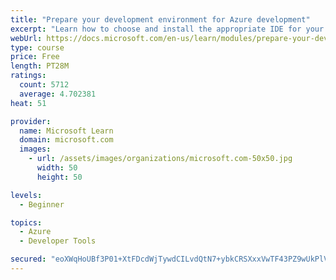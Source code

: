 ```yaml
---
title: "Prepare your development environment for Azure development"
excerpt: "Learn how to choose and install the appropriate IDE for your requirements to help you build, deploy, monitor, and scale cloud-hosted solutions."
webUrl: https://docs.microsoft.com/en-us/learn/modules/prepare-your-dev-environment-for-azure-development/
type: course
price: Free
length: PT28M
ratings:
  count: 5712
  average: 4.702381
heat: 51

provider:
  name: Microsoft Learn
  domain: microsoft.com
  images:
    - url: /assets/images/organizations/microsoft.com-50x50.jpg
      width: 50
      height: 50

levels:
  - Beginner

topics:
  - Azure
  - Developer Tools

secured: "eoXWqHoUBf3P01+XtFDcdWjTywdCILvdQtN7+ybkCRSXxxVwTF43PZ9wUkPlVgltGL29Eo6weKw4oBpG8NDCVVarJQdQ3h8WXUL8nSpcVJgcxwZJ0uwArsOX+d13o6nNoVT9tbQJDTwCXHgfFryewAfPS+3pobZaWFzxJCnYUlCEPVuNqZTbFTdE3DowAQ70NQpPD5Jb/ysDtFZvSpaAg9vZDvoW5aUoqn94OMidxwnovOQy2oL06bqCTenMfN+wFaI0jchcz02EJxQuwnt3sTSJqqjWP1GNEqXnD/wb/JuXQdivQwiEA2wGSJDjdngQfSZ28oJ5zDEfyeZep9Qoqc3lIQ9iiGo7pCjvEzTW1BZtO86cBg92DQZfvjVh/2+U6JBe4Hc5+WbKIoi5GjcrSjqD7cJ0brJcpV5cFxiGwDc=;yjKfhpiEhKC3Vl1n4i074Q=="
---
```



